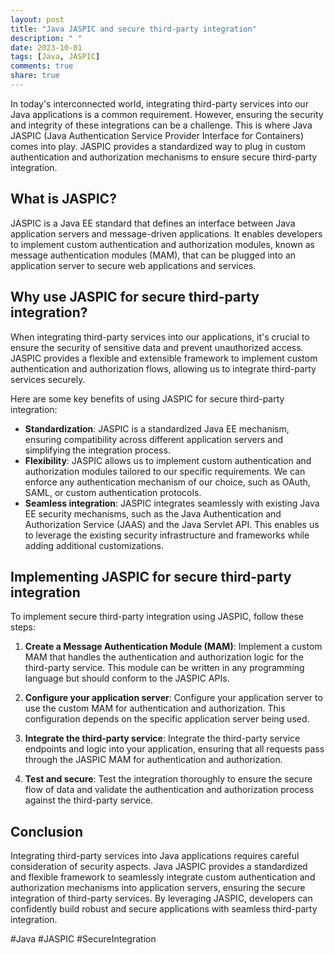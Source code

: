 ```yaml
---
layout: post
title: "Java JASPIC and secure third-party integration"
description: " "
date: 2023-10-01
tags: [Java, JASPIC]
comments: true
share: true
---
```


In today's interconnected world, integrating third-party services into our Java applications is a common requirement. However, ensuring the security and integrity of these integrations can be a challenge. This is where Java JASPIC (Java Authentication Service Provider Interface for Containers) comes into play. JASPIC provides a standardized way to plug in custom authentication and authorization mechanisms to ensure secure third-party integration.

## What is JASPIC?

JASPIC is a Java EE standard that defines an interface between Java application servers and message-driven applications. It enables developers to implement custom authentication and authorization modules, known as message authentication modules (MAM), that can be plugged into an application server to secure web applications and services.

## Why use JASPIC for secure third-party integration?

When integrating third-party services into our applications, it's crucial to ensure the security of sensitive data and prevent unauthorized access. JASPIC provides a flexible and extensible framework to implement custom authentication and authorization flows, allowing us to integrate third-party services securely.

Here are some key benefits of using JASPIC for secure third-party integration:

- **Standardization**: JASPIC is a standardized Java EE mechanism, ensuring compatibility across different application servers and simplifying the integration process.
- **Flexibility**: JASPIC allows us to implement custom authentication and authorization modules tailored to our specific requirements. We can enforce any authentication mechanism of our choice, such as OAuth, SAML, or custom authentication protocols.
- **Seamless integration**: JASPIC integrates seamlessly with existing Java EE security mechanisms, such as the Java Authentication and Authorization Service (JAAS) and the Java Servlet API. This enables us to leverage the existing security infrastructure and frameworks while adding additional customizations.

## Implementing JASPIC for secure third-party integration

To implement secure third-party integration using JASPIC, follow these steps:

1. **Create a Message Authentication Module (MAM)**: Implement a custom MAM that handles the authentication and authorization logic for the third-party service. This module can be written in any programming language but should conform to the JASPIC APIs.

2. **Configure your application server**: Configure your application server to use the custom MAM for authentication and authorization. This configuration depends on the specific application server being used.

3. **Integrate the third-party service**: Integrate the third-party service endpoints and logic into your application, ensuring that all requests pass through the JASPIC MAM for authentication and authorization.

4. **Test and secure**: Test the integration thoroughly to ensure the secure flow of data and validate the authentication and authorization process against the third-party service.

## Conclusion

Integrating third-party services into Java applications requires careful consideration of security aspects. Java JASPIC provides a standardized and flexible framework to seamlessly integrate custom authentication and authorization mechanisms into application servers, ensuring the secure integration of third-party services. By leveraging JASPIC, developers can confidently build robust and secure applications with seamless third-party integration.

#Java #JASPIC #SecureIntegration